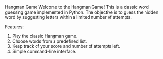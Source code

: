 Hangman Game
Welcome to the Hangman Game! This is a classic word guessing game implemented in Python. The objective is to guess the hidden word by suggesting letters within a limited number of attempts.

Features:
1. Play the classic Hangman game.
2. Choose words from a predefined list.
3. Keep track of your score and number of attempts left.
4. Simple command-line interface.
